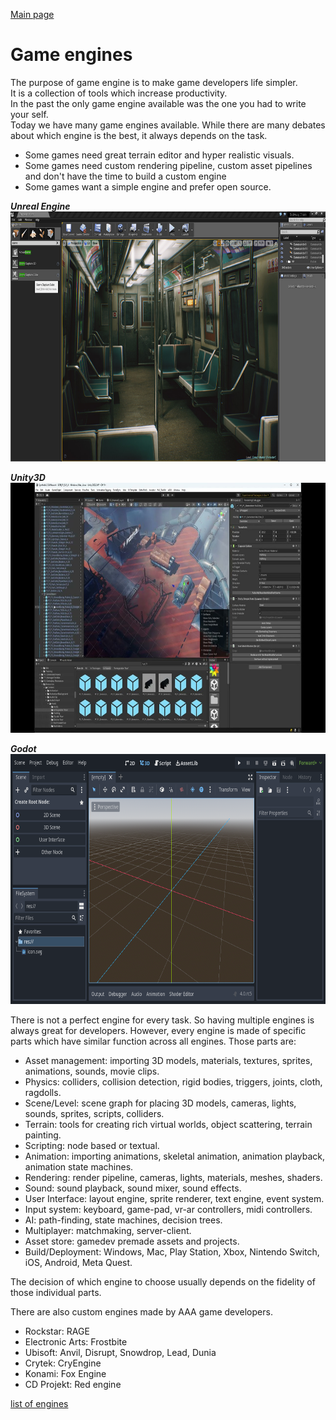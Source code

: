 [Main page](../../../readme.md)

# Game engines

The purpose of game engine is to make game developers life simpler.  
It is a collection of tools which increase productivity.  
In the past the only game engine available was the one you had to write your self.  
Today we have many game engines available. While there are many debates about which
engine is the best, it always depends on the task.  

- Some games need great terrain editor and hyper realistic visuals.
- Some games need custom rendering pipeline, custom asset pipelines and don't have the time to build a custom engine
- Some games want a simple engine and prefer open source.

***Unreal Engine***\
<img src="../../img/unreal_engine.jpg" alt="unreal engine" height="400"/>

***Unity3D***\
<img src="../../img/unity.jpeg" alt="unity engine" height="400"/>

***Godot***\
<img src="../../img/godot.webp" alt="godot engine" height="400"/>

There is not a perfect engine for every task. So having multiple engines is always great for developers.
However, every engine is made of specific parts which have similar function across all engines.
Those parts are:

- Asset management: importing 3D models, materials, textures, sprites, animations, sounds, movie clips.
- Physics: colliders, collision detection, rigid bodies, triggers, joints, cloth, ragdolls.
- Scene/Level: scene graph for placing 3D models, cameras, lights, sounds, sprites, scripts, colliders.
- Terrain: tools for creating rich virtual worlds, object scattering, terrain painting.
- Scripting: node based or textual.
- Animation: importing animations, skeletal animation, animation playback, animation state machines.
- Rendering: render pipeline, cameras, lights, materials, meshes, shaders.
- Sound: sound playback, sound mixer, sound effects.
- User Interface: layout engine, sprite renderer, text engine, event system.
- Input system: keyboard, game-pad, vr-ar controllers, midi controllers.
- AI: path-finding, state machines, decision trees.
- Multiplayer: matchmaking, server-client.
- Asset store: gamedev premade assets and projects.
- Build/Deployment: Windows, Mac, Play Station, Xbox, Nintendo Switch, iOS, Android, Meta Quest.

The decision of which engine to choose usually depends on the fidelity of those individual parts.

There are also custom engines made by AAA game developers.
- Rockstar: RAGE
- Electronic Arts: Frostbite
- Ubisoft: Anvil, Disrupt, Snowdrop, Lead, Dunia
- Crytek: CryEngine
- Konami: Fox Engine
- CD Projekt: Red engine

[list of engines](https://gist.github.com/raysan5/909dc6cf33ed40223eb0dfe625c0de74)